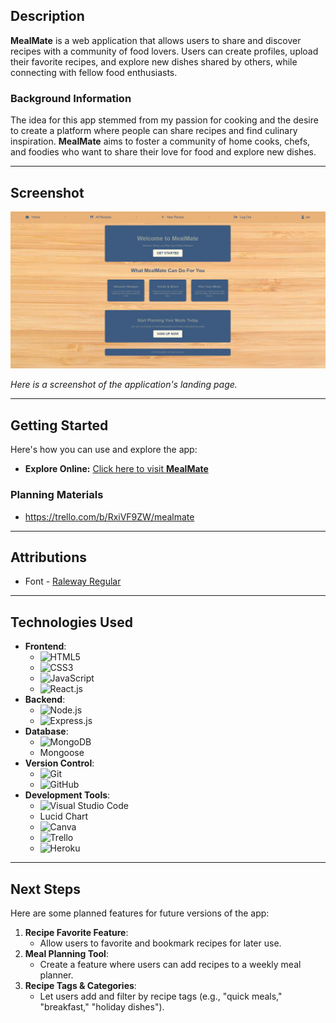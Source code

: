 ## Description

**MealMate** is a web application that allows users to share and discover recipes with a community of food lovers. Users can create profiles, upload their favorite recipes, and explore new dishes shared by others, while connecting with fellow food enthusiasts.

### Background Information

The idea for this app stemmed from my passion for cooking and the desire to create a platform where people can share recipes and find culinary inspiration. **MealMate** aims to foster a community of home cooks, chefs, and foodies who want to share their love for food and explore new dishes.

---

## Screenshot

![Landing Page](./frontend/public/images/LandingPage.PNG)

*Here is a screenshot of the application's landing page.*

---

## Getting Started

Here's how you can use and explore the app:

- **Explore Online:** [Click here to visit **MealMate**](https://mealmatey-ac0d7c5af340.herokuapp.com/)

### Planning Materials

- https://trello.com/b/RxiVF9ZW/mealmate

---

## Attributions

- Font - [Raleway Regular](https://fonts.google.com/specimen/Raleway)

---

## Technologies Used

- **Frontend**: 
  - ![HTML5](https://img.shields.io/badge/HTML-239120?style=for-the-badge&logo=html5&logoColor=white) 
  - ![CSS3](https://img.shields.io/badge/CSS-239120?&style=for-the-badge&logo=css3&logoColor=white)
  - ![JavaScript](https://img.shields.io/badge/JavaScript-F7DF1E?style=for-the-badge&logo=javascript&logoColor=black) 
  - ![React.js](https://img.shields.io/badge/React-20232A?style=for-the-badge&logo=react&logoColor=61DAFB)
- **Backend**: 
  - ![Node.js](https://img.shields.io/badge/Node.js-43853D?style=for-the-badge&logo=node.js&logoColor=white)
  - ![Express.js](https://img.shields.io/badge/Express.js-404D59?style=for-the-badge)
- **Database**: 
  - ![MongoDB](https://img.shields.io/badge/MongoDB-4EA94B?style=for-the-badge&logo=mongodb&logoColor=white) 
  - Mongoose
- **Version Control**: 
  - ![ Git ](https://img.shields.io/badge/GIT-E44C30?style=for-the-badge&logo=git&logoColor=white)
  - ![GitHub](https://img.shields.io/badge/GitHub-100000?style=for-the-badge&logo=github&logoColor=white)
- **Development Tools**: 
  - ![Visual Studio Code](https://img.shields.io/badge/Visual_Studio_Code-0078D4?style=for-the-badge&logo=visual%20studio%20code&logoColor=white)
  - Lucid Chart
  - ![Canva](https://img.shields.io/badge/Canva-%2300C4CC.svg?&style=for-the-badge&logo=Canva&logoColor=white)
  - ![Trello](https://img.shields.io/badge/Trello-0052CC?style=for-the-badge&logo=trello&logoColor=white)
  - ![Heroku](https://img.shields.io/badge/Heroku-430098?style=for-the-badge&logo=heroku&logoColor=white) 

---

## Next Steps

Here are some planned features for future versions of the app:
1. **Recipe Favorite Feature**:
    - Allow users to favorite and bookmark recipes for later use.
2. **Meal Planning Tool**:
    - Create a feature where users can add recipes to a weekly meal planner.
3. **Recipe Tags & Categories**:
    - Let users add and filter by recipe tags (e.g., "quick meals," "breakfast," "holiday dishes").

